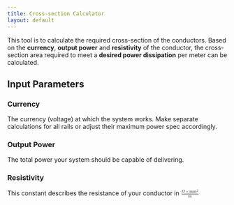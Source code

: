 ```yaml
---
title: Cross-section Calculator
layout: default
---
```


This tool is to calculate the required cross-section of the conductors. Based on the **currency**, **output power** and **resistivity** of the conductor, the cross-section area required to meet a **desired power dissipation** per meter can be calculated.

<cross-section-calc></cross-section-calc>

## Input Parameters

### Currency

The currency (voltage) at which the system works. Make separate calculations for all rails or adjust their maximum power spec accordingly.

### Output Power

The total power your system should be capable of delivering.

### Resistivity

This constant describes the resistance of your conductor in <math><mfrac><mrow><mi>Ω</mi><mo>×</mo><msup><mi>mm</mi><mn>2</mn></msup></mrow><mrow><mi>m</mi></mrow></mfrac></math>

